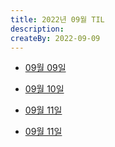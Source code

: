 ```yaml
---
title: 2022년 09월 TIL
description: 
createBy: 2022-09-09
---
```

  
- [09월 09일](./20220909.md)

- [09월 10일](./20220910.md) 

- [09월 11일](./20220911.md)

- [09월 11일](./20220912.md)